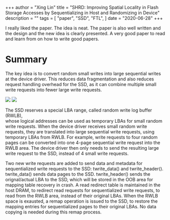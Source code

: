 +++ 
author = "Xing Lin"
title = "SHRD: Improving Spatial Locality in Flash Storage Accesses by Sequentializing in Host and Randomizing in Device" 
description = "" 
tags = [ 
    "paper",
    "SSD",
    "FTL", 
] 
date = "2020-06-28" 
+++

I really liked the paper. The idea is neat. The paper is also well written and 
the design and the new idea is clearly presented. A very good paper to read and learn from
on how to write good papers.  

# Summary
The key idea is to convert random small writes into large sequential writes at the device driver. 
This reduces data fragmentation and also reduces request handling overhead for the SSD, as 
it can combine multiple small write requests into fewer large write requests. 

![](../shrd-arch.png)
![](../shrd-example.png)

The SSD reserves a special LBA range, called random write log buffer (RWLB),  
whose logical addresses can be used as temporary LBAs for small random write requests. 
When the device driver receives small random write requests,
they are translated into large sequential write requests,
using temporary LBAs from RWLB. For example, 
write requests to four random pages can be converted into 
one 4-page sequential write request into the RWLB area. 
The device driver then only needs to send the resulting large write request
to the SSD, instead of 4 small write requests. 

Two new write requests are added to send data and metadata for sequentialized write requests
to the SSD: twrite_data() and twrite_header().
twrite_data() sends data pages to the SSD. 
twrite_header() sends the orignal/actual LBA to the SSD, which will be stored 
in the OOB area for mapping table recovery in crash.
A read redirect table is maintained in the host DRAM, to redirect read requests
for sequentialized write requests, to read from the RWLB area, instead of their
original LBAs. 
When the RWLB space is exausted, a remap operation is issued to the SSD, 
to restore the mapping entries for sequentialized pages to their original LBAs.
No data copying is needed during this remap process.   



